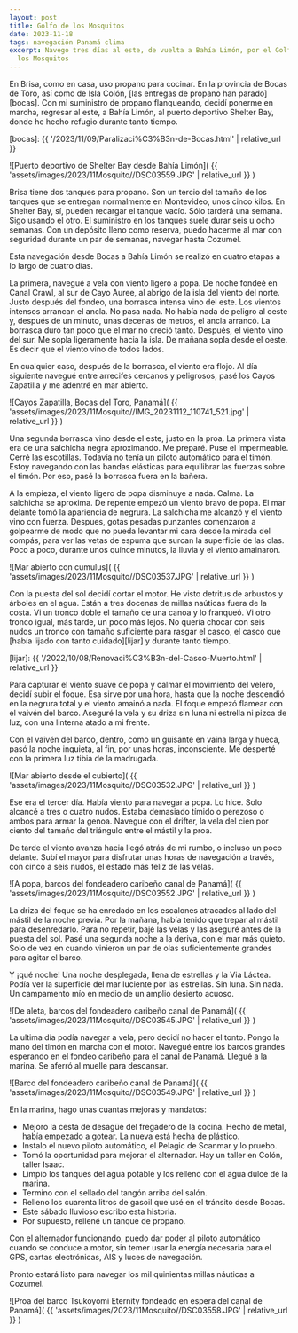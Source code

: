 ```yaml
---
layout: post
title: Golfo de los Mosquitos
date: 2023-11-18
tags: navegación Panamá clima
excerpt: Navego tres días al este, de vuelta a Bahía Limón, por el Golfo de
  los Mosquitos
---
```


En Brisa, como en casa, uso propano para cocinar. En la provincia de Bocas
de Toro, así como de Isla Colón, [las entregas de propano han parado][bocas].
Con mi suministro de propano flanqueando, decidí ponerme en marcha, regresar
al este, a Bahía Limón, al puerto deportivo Shelter Bay, donde he hecho refugio
durante tanto tiempo.

[bocas]: {{ '/2023/11/09/Paralizaci%C3%B3n-de-Bocas.html' | relative_url }}

![Puerto deportivo de Shelter Bay desde Bahía Limón](
  {{ 'assets/images/2023/11Mosquito//DSC03559.JPG' | relative_url }}
)

Brisa tiene dos tanques para propano. Son un tercio del tamaño de los
tanques que se entregan normalmente en Montevideo, unos cinco kilos.
En Shelter Bay, sí, pueden recargar el tanque vacío. Sólo tarderá una semana.
Sigo usando el otro.
El suministro en los tanques suele durar seis u ocho semanas.
Con un depósito lleno como reserva, puedo hacerme al mar con seguridad
durante un par de semanas, navegar hasta Cozumel.

Esta navegación desde Bocas a Bahía Limón se realizó en cuatro etapas a
lo largo de cuatro días.

La primera, navegué a vela con viento ligero a popa. De noche fondeé
en Canal Crawl, al sur de Cayo Auree, al abrigo de la isla del viento del norte.
Justo después del fondeo, una borrasca intensa vino del este. Los vientos
intensos arrancan el ancla. No pasa nada. No había nada de peligro al oeste
y, después de un minuto, unas decenas de metros, el ancla arrancó.
La borrasca duró tan poco que el mar no creció tanto. Después, el viento
vino del sur. Me sopla ligeramente hacia la isla. De mañana sopla desde
el oeste. Es decir que el viento vino de todos lados.

En cualquier caso, después de la borrasca, el viento era flojo. Al día
siguiente navegué entre arrecifes cercanos y peligrosos, pasé los Cayos
Zapatilla y me adentré en mar abierto.

![Cayos Zapatilla, Bocas del Toro, Panamá](
  {{ 'assets/images/2023/11Mosquito//IMG_20231112_110741_521.jpg' | relative_url }}
)

Una segunda borrasca vino desde el este, justo en la proa. La primera vista
era de una salchicha negra aproximando. Me preparé. Puse el impermeable.
Cerré las escotillas. Todavía no tenía un piloto automático para
el timón. Estoy navegando con las bandas elásticas para equilibrar las
fuerzas sobre el timón. Por eso, pasé la borrasca fuera en la bañera.

A la empieza, el viento ligero de popa disminuye a nada.
Calma. La salchicha se aproxima.
De repente empezó un viento bravo de popa. El mar delante tomó la apariencia
de negrura. La salchicha me alcanzó y el viento vino con fuerza. Despues,
gotas pesadas punzantes comenzaron a golpearme de modo que no pueda levantar
mi cara desde la mirada del compás, para ver las vetas de espuma que surcan la
superficie de las olas. Poco a poco, durante unos quince minutos, la lluvia y
el viento amainaron.

![Mar abierto con cumulus](
  {{ 'assets/images/2023/11Mosquito//DSC03537.JPG' | relative_url }}
)

Con la puesta del sol decidí cortar el motor. He visto detritus de arbustos
y árboles en el agua. Están a tres docenas de millas naúticas fuera de la costa.
Vi un tronco doble el tamaño de una canoa y lo franqueó. Vi otro tronco
igual, más tarde, un poco más lejos. No quería chocar con seis nudos un
tronco con tamaño suficiente para rasgar el casco, el casco que [había lijado
con tanto cuidado][lijar] y durante tanto tiempo.

[lijar]: {{ '/2022/10/08/Renovaci%C3%B3n-del-Casco-Muerto.html' | relative_url }}

Para capturar el viento
suave de popa y calmar el movimiento del velero, decidí subir el foque.
Esa sirve por una hora, hasta que la noche descendió en la negrura total
y el viento amainó a nada. El foque empezó flamear con el vaivén del
barco. Aseguré la vela y su driza sin luna ni estrella ni pizca de luz, con una
linterna atado a mi frente.

Con el vaivén del barco, dentro, como un guisante en vaina larga y hueca,
pasó la noche inquieta, al fin, por unas horas, inconsciente. Me desperté
con la primera luz tibia de la madrugada.

![Mar abierto desde el cubierto](
  {{ 'assets/images/2023/11Mosquito//DSC03532.JPG' | relative_url }}
)

Ese era el tercer día. Había viento para navegar a popa. Lo hice.
Solo alcancé a tres o cuatro nudos. Estaba demasiado tímido o perezoso o
ambos para armar la genoa. Navegué con el drifter, la vela del cien
por ciento del tamaño del triángulo entre el mástil y la proa.

De tarde el viento avanza hacia llegó atrás de mi rumbo, o incluso un
poco delante. Subí el mayor para disfrutar unas horas de navegación a
través, con cinco a seis nudos, el estado más felíz de las velas.

![A popa, barcos del fondeadero caribeño canal de Panamá](
  {{ 'assets/images/2023/11Mosquito//DSC03552.JPG' | relative_url }}
)

La driza del foque se ha enredado en los escalones atracados al lado del mástil
de la noche previa. Por la mañana, había tenido que trepar al mástil para
desenredarlo.  Para no repetir, bajé las velas y las aseguré antes de la puesta
del sol.  Pasé una segunda noche a la deriva, con el mar más quieto. Solo de
vez en cuando vinieron un par de olas suficientemente grandes para agitar el
barco.

Y ¡qué noche! Una noche desplegada, llena de estrellas y la Via Láctea.
Podía ver la superficie del mar luciente por las estrellas. Sin luna.
Sin nada. Un campamento mío en medio de un amplio desierto acuoso.

![De aleta, barcos del fondeadero caribeño canal de Panamá](
  {{ 'assets/images/2023/11Mosquito//DSC03545.JPG' | relative_url }}
)

La ultima día podía navegar a vela, pero decidí no hacer el tonto. Pongo
la mano del timón en marcha con el motor. Navegué entre los barcos grandes
esperando en el fondeo caribeño para el canal de Panamá. Llegué a la
marina. Se aferró al muelle para descansar.

![Barco del fondeadero caribeño canal de Panamá](
  {{ 'assets/images/2023/11Mosquito//DSC03549.JPG' | relative_url }}
)

En la marina, hago unas cuantas mejoras y mandatos:
- Mejoro la cesta de desagüe del fregadero de la cocina. Hecho de metal,
había empezado a gotear. La nueva está hecha de plástico.
- Instalo el nuevo piloto automático, el Pelagic de Scanmar y lo pruebo.
- Tomó la oportunidad para mejorar el alternador. Hay un taller en Colón,
taller Isaac.
- Limpio los tanques del agua potable y los relleno con el agua dulce
de la marina.
- Termino con el sellado del tangón arriba del salón.
- Relleno los cuarenta litros de gasoil que usé en el tránsito desde Bocas.
- Este sábado lluvioso escribo esta historia.
- Por supuesto, rellené un tanque de propano.

Con el alternador funcionando, puedo dar poder
al piloto automático cuando se conduce a motor, sin temer
usar la energía necesaria para el GPS, cartas electrónicas, AIS y
luces de navegación.

Pronto estará listo para navegar los mil quinientas millas náuticas a Cozumel.

![Proa del barco Tsukoyomi Eternity fondeado en espera del canal de Panamá](
  {{ 'assets/images/2023/11Mosquito//DSC03558.JPG' | relative_url }}
)

